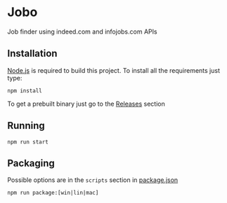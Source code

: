 # Jobo
Job finder using indeed.com and infojobs.com APIs

## Installation
[Node.js](https://nodejs.org/en/) is required to build this project. To install all the requirements just type:
```
npm install
```
To get a prebuilt binary just go to the [Releases](https://github.com/g-gar/jobo/releases) section
## Running
```
npm run start
```

## Packaging
Possible options are in the `scripts` section in [package.json](https://github.com/g-gar/jobo/blob/master/package.json)
```
npm run package:[win|lin|mac]
```
